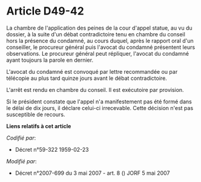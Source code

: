 # Article D49-42

La chambre de l'application des peines de la cour d'appel statue, au vu du dossier, à la suite d'un débat contradictoire tenu
en chambre du conseil hors la présence du condamné, au cours duquel, après le rapport oral d'un conseiller, le procureur
général puis l'avocat du condamné présentent leurs observations. Le procureur général peut répliquer, l'avocat du condamné
ayant toujours la parole en dernier.

L'avocat du condamné est convoqué par lettre recommandée ou par télécopie au plus tard quinze jours avant le débat
contradictoire.

L'arrêt est rendu en chambre du conseil. Il est exécutoire par provision.

Si le président constate que l'appel n'a manifestement pas été formé dans le délai de dix jours, il déclare celui-ci
irrecevable. Cette décision n'est pas susceptible de recours.

**Liens relatifs à cet article**

_Codifié par_:

  - Décret n°59-322 1959-02-23

_Modifié par_:

  - Décret n°2007-699 du 3 mai 2007 - art. 8 () JORF 5 mai 2007
